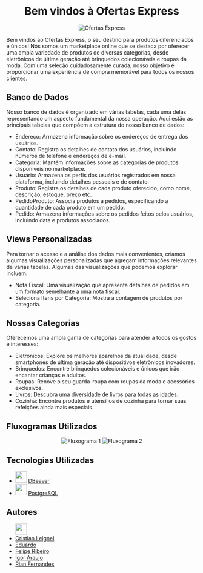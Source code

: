<!DOCTYPE html>
<html>


<body>
  <h1 align="center">Bem vindos à Ofertas Express</h1>
  <div align="center">
    <img src="https://github.com/leignel/BancoDeDadosGrupo/assets/141193350/84f820c1-115d-476a-babb-574de604d578"alt="Ofertas Express">
  </div>

  <p>Bem vindos ao Ofertas Express, o seu destino para produtos diferenciados e únicos! Nós somos um marketplace
    online que se destaca por oferecer uma ampla variedade de produtos de diversas categorias, desde eletrônicos de
    última geração até brinquedos colecionáveis e roupas da moda. Com uma seleção cuidadosamente curada, nosso objetivo
    é proporcionar uma experiência de compra memorável para todos os nossos clientes.</p>

  <h2>Banco de Dados</h2>
  <p>Nosso banco de dados é organizado em várias tabelas, cada uma delas representando um aspecto fundamental da nossa
    operação. Aqui estão as principais tabelas que compõem a estrutura do nosso banco de dados:</p>
  <ul>
    <li>Endereço: Armazena informação sobre os endereços de entrega dos usuários.</li>
    <li>Contato: Registra os detalhes de contato dos usuários, incluindo números de telefone e endereços de e-mail.</li>
    <li>Categoria: Mantém informações sobre as categorias de produtos disponíveis no marketplace.</li>
    <li>Usuário: Armazena os perfis dos usuários registrados em nossa plataforma, incluindo detalhes pessoais e de
      contato.</li>
    <li>Produto: Registra os detalhes de cada produto oferecido, como nome, descrição, estoque, preço etc.</li>
    <li>PedidoProduto: Associa produtos a pedidos, especificando a quantidade de cada produto em um pedido.</li>
    <li>Pedido: Armazena informações sobre os pedidos feitos pelos usuários, incluindo data e produtos associados.</li>
  </ul>

  <h2>Views Personalizadas</h2>
  <p>Para tornar o acesso e a análise dos dados mais convenientes, criamos algumas visualizações personalizadas que
    agregam informações relevantes de várias tabelas. Algumas das visualizações que podemos explorar incluem:</p>
  <ul>
    <li>Nota Fiscal: Uma visualização que apresenta detalhes de pedidos em um formato semelhante a uma nota fiscal.</li>
    <li>Seleciona Itens por Categoria: Mostra a contagem de produtos por categoria.</li>
  </ul>

  <h2>Nossas Categorias</h2>
  <p>Oferecemos uma ampla gama de categorias para atender a todos os gostos e interesses:</p>
  <ul>
    <li>Eletrônicos: Explore os melhores aparelhos da atualidade, desde smartphones de última geração até dispositivos
      eletrônicos inovadores.</li>
    <li>Brinquedos: Encontre brinquedos colecionáveis e únicos que irão encantar crianças e adultos.</li>
    <li>Roupas: Renove o seu guarda-roupa com roupas da moda e acessórios exclusivos.</li>
    <li>Livros: Descubra uma diversidade de livros para todas as idades.</li>
    <li>Cozinha: Encontre produtos e utensílios de cozinha para tornar suas refeições ainda mais especiais.</li>
  </ul>

  <h2>Fluxogramas Utilizados</h2>
  <div align="center">
    <img src="https://github.com/leignel/BancoDeDadosGrupo/assets/141193350/1d6cb6b1-b25d-4b2e-be20-7b761045349d" alt="Fluxograma 1">
    <img src="https://github.com/leignel/BancoDeDadosGrupo/assets/141193350/bf5bdad5-02ea-40a6-be30-7b9ef9abc277" alt="Fluxograma 2">
  </div>

  <h2>Tecnologias Utilizadas</h2>
  <ul>
    <li><img src="https://github.com/leignel/BancoDeDadosIndividual/assets/141193350/3bce26c4-e151-4a50-b1b6-3ba2bf3fc0c5"
        height="30" width="30"> <a href="https://dbeaver.io/">DBeaver</a></li>
    <li><img src="https://github.com/leignel/BancoDeDadosIndividual/assets/141193350/39040170-4fb3-4955-b438-58cde5253262"
        height="30" width="30"> <a href="https://www.enterprisedb.com/downloads/postgres-postgresql-downloads">PostgreSQL</a>
    </li>
  </ul>

  <h2>Autores</h2>
  <ul>
    <img
        src="https://cdn.discordapp.com/attachments/1135262336819679372/1140675577733464254/github-logo-git-hub-icon-with-text-on-white-and-black-background-free-vector_2-removebg-preview.png"
        height="30" width="30"> 
    <li><a href="https://github.com/leignel">Cristian Leignel</a></li>
    <li><a href="https://github.com/eduardocs90">Eduardo</a></li>
    <li><a href="https://github.com/philippusv">Felipe Ribeiro</a></li>
    <li><a href="https://github.com/philippusv">Igor Araujo</a></li>
    <li><a href="https://github.com/Rian-Fernandes">Rian Fernandes</a></li>
  </ul>
</body>

</html>
